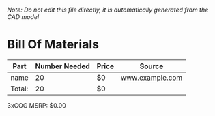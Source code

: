 ###### Note: Do not edit this file directly, it is automatically generated from the CAD model 
# Bill Of Materials 
 |Part|Number Needed|Price|Source| 
 |----|----------|-----|-----|
|name|20|$0|www.example.com|
|Total: |20|$0| |

 3xCOG MSRP: $0.00